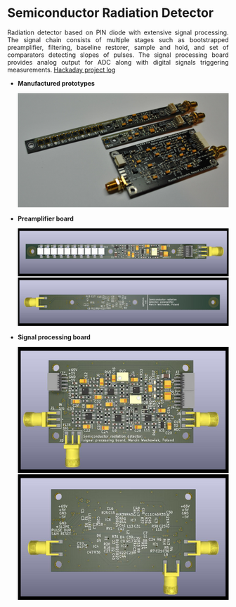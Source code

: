 # Semiconductor Radiation Detector
<div align="justify">
Radiation detector based on PIN diode with extensive signal processing. The signal chain consists of multiple stages such as bootstrapped preamplifier, filtering, baseline restorer, sample and hold, and set of comparators detecting slopes of pulses. The signal processing board provides analog output for ADC along with digital signals triggering measurements. <a href="https://hackaday.io/project/159909-gamma-pin-semiconductor-radiation-detector">Hackaday project log</a>


</div>

  - **Manufactured prototypes**
  
    <img src="PCBs/img/brd_photo.jpg" alt="board_photo" width="600"/>

  - **Preamplifier board**

    <img src="PCBs/preamplifier/doc/top.jpg" alt="preamplifier_top" width="600" />
    <img src="PCBs/preamplifier/doc/bottom.jpg" alt="preamplifier_bottom" width="600"/>

  - **Signal processing board**

    <img src="PCBs/signal_processing/doc/top.jpg" alt="signal_processing_top" width="600"/>
    <img src="PCBs/signal_processing/doc/bottom.jpg" alt="signal_processing_bottom" width="600"/>


